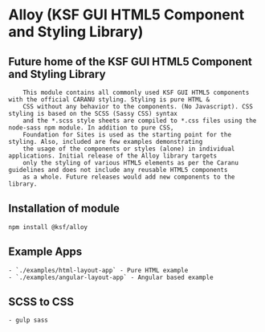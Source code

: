 Alloy (KSF GUI HTML5 Component and Styling Library)
===========

## Future home of the KSF GUI HTML5 Component and Styling Library

        This module contains all commonly used KSF GUI HTML5 components with the official CARANU styling. Styling is pure HTML &
        CSS without any behavior to the components. (No Javascript). CSS styling is based on the SCSS (Sassy CSS) syntax
        and the *.scss style sheets are compiled to *.css files using the node-sass npm module. In addition to pure CSS,
        Foundation for Sites is used as the starting point for the styling. Also, included are few examples demonstrating
        the usage of the components or styles (alone) in individual applications. Initial release of the Alloy library targets
        only the styling of various HTML5 elements as per the Caranu guidelines and does not include any reusable HTML5 components
        as a whole. Future releases would add new components to the library.

## Installation of module

    npm install @ksf/alloy

## Example Apps
    - `./examples/html-layout-app` - Pure HTML example
    - `./examples/angular-layout-app` - Angular based example

## SCSS to CSS
    - gulp sass
